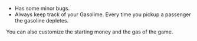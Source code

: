 - Has some minor bugs.
- Always keep track of your Gasolime. Every time you pickup a passenger the gasoline depletes.

You can also customize the starting money and the gas of the game.

